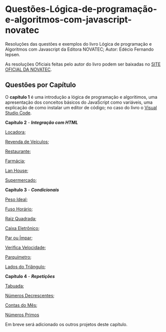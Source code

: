 # Questões-Lógica-de-programação-e-algoritmos-com-javascript-novatec

Resoluções das questões e exemplos do livro Lógica de programação e Algoritmos com Javascript da Editora NOVATEC; Autor: Edécio Fernando Iepsen.

As resoluções Oficiais feitas pelo autor do livro podem ser baixadas no [SITE OFICIAL DA NOVATEC](https://novatec.com.br/livros/logica-programacao-algoritmos-com-javascript/).

## Questões por Capítulo
O **capítulo 1** é uma introdução a lógica de programação e algoritimos, uma apresentação dos conceitos básicos do JavaScript como variáveis, uma explicação de como instalar um editor de código; no caso do livro o [Visual Studio Code](https://code.visualstudio.com/).

**Capítulo 2** - **_Integração com HTML_**

[Locadora](https://github.com/gabrielmxavier/questoes-Logica-de-programacao-e-algoritmos-com-javascript-novatec/tree/master/Locadora);

[Revenda de Veículos](https://github.com/gabrielmxavier/questoes-Logica-de-programacao-e-algoritmos-com-javascript-novatec/tree/master/RevendaDeVeiculos);

[Restaurante](https://github.com/gabrielmxavier/questoes-Logica-de-programacao-e-algoritmos-com-javascript-novatec/tree/master/Restaurante);

[Farmácia](https://github.com/gabrielmxavier/questoes-Logica-de-programacao-e-algoritmos-com-javascript-novatec/tree/master/Farmacia);

[Lan House](https://github.com/gabrielmxavier/questoes-Logica-de-programacao-e-algoritmos-com-javascript-novatec/tree/master/LanHouse);

[Supermercado](https://github.com/gabrielmxavier/questoes-Logica-de-programacao-e-algoritmos-com-javascript-novatec/tree/master/Supermercado);

**Capítulo 3** - **_Condicionais_**

[Peso Ideal](https://github.com/gabrielmxavier/questoes-Logica-de-programacao-e-algoritmos-com-javascript-novatec/tree/master/PesoIdeal);

[Fuso Horário](https://github.com/gabrielmxavier/questoes-Logica-de-programacao-e-algoritmos-com-javascript-novatec/tree/master/FusoHorario);

[Raiz Quadrada](https://github.com/gabrielmxavier/questoes-Logica-de-programacao-e-algoritmos-com-javascript-novatec/tree/master/RaizQuadrada);

[Caixa Eletrônico](https://github.com/gabrielmxavier/questoes-Logica-de-programacao-e-algoritmos-com-javascript-novatec/tree/master/CaixaEletronico);

[Par ou Ímpar](https://github.com/gabrielmxavier/questoes-Logica-de-programacao-e-algoritmos-com-javascript-novatec/tree/master/ParOuImpar);

[Verifica Velocidade](https://github.com/gabrielmxavier/questoes-Logica-de-programacao-e-algoritmos-com-javascript-novatec/tree/master/VerificaVelocidade);

[Parquímetro](https://github.com/gabrielmxavier/questoes-Logica-de-programacao-e-algoritmos-com-javascript-novatec/tree/master/Parquimetro);

[Lados do Triângulo](https://github.com/gabrielmxavier/questoes-Logica-de-programacao-e-algoritmos-com-javascript-novatec/tree/master/LadosDoTriangulo);

**Capítulo 4** - **_Repetições_**

[Tabuada](https://github.com/gabrielmxavier/questoes-Logica-de-programacao-e-algoritmos-com-javascript-novatec/tree/master/Tabuada);

[Números Decrescentes](https://github.com/gabrielmxavier/questoes-Logica-de-programacao-e-algoritmos-com-javascript-novatec/tree/master/NumerosDecrescentes);

[Contas do Mês](https://github.com/gabrielmxavier/questoes-Logica-de-programacao-e-algoritmos-com-javascript-novatec/tree/master/ContasDoMes);

[Números Primos](https://github.com/gabrielmxavier/questoes-Logica-de-programacao-e-algoritmos-com-javascript-novatec/tree/master/NumerosPrimos)

Em breve será adicionado os outros projetos deste capítulo.
